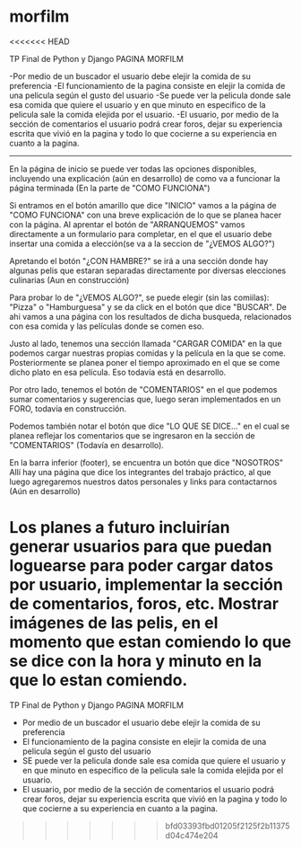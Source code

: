 # morfilm
<<<<<<< HEAD

TP Final de Python y Django PAGINA MORFILM

-Por medio de un buscador el usuario debe elejir la comida de su preferencia
-El funcionamiento de la pagina consiste en elejir la comida de una pelicula según el gusto del usuario
-Se puede ver la pelicula donde sale esa comida que quiere el usuario y en que minuto en especifico de la pelicula sale la comida elejida por el usuario.
-El usuario, por medio de la sección de comentarios el usuario podrá crear foros, dejar su experiencia escrita que vivió en la pagina y todo lo que cocierne a su experiencia en cuanto a la pagina.

----------------------------------------------------------------------------------------------------------------------------------

En la página de inicio se puede ver todas las opciones disponibles, incluyendo  una explicación (aún en desarrollo) de como va a funcionar la página terminada (En la parte de "COMO FUNCIONA")

Si entramos en el botón amarillo que dice "INICIO" vamos a la página de "COMO FUNCIONA" con una breve explicación de lo que se planea hacer con la página. Al aprentar el botón de "ARRANQUEMOS" vamos directamente a un formulario para completar, en el que el usuario debe insertar una comida a elección(se va a la seccion de "¿VEMOS ALGO?")

Apretando el botón "¿CON HAMBRE?" se irá a una sección donde hay algunas pelis que estaran separadas directamente por diversas elecciones culinarias (Aun en construcción)

Para probar lo de "¿VEMOS ALGO?", se puede elegir (sin las comiilas): "Pizza" o "Hamburguesa" y se da click en el botón que dice "BUSCAR".
De ahi vamos a una página con los resultados de dicha busqueda, relacionados con esa comida y las películas donde se comen eso.

Justo al lado, tenemos una sección llamada "CARGAR COMIDA" en la que podemos cargar nuestras propias comidas y la película en la que se come. Posteriormente se planea poner el tiempo aproximado en el que se come dicho plato en esa película. Eso todavía está en desarrollo.

Por otro lado, tenemos el botón de "COMENTARIOS" en el que podemos sumar comentarios y sugerencias que, luego seran implementados en un FORO, todavía en construcción.

Podemos también notar el botón que dice "LO QUE SE DICE..." en el cual se planea reflejar los comentarios que se ingresaron en la sección de "COMENTARIOS" (Todavía en desarrollo).

En la barra inferior (footer), se encuentra un botón que dice "NOSOTROS" Allí hay una página que dice los integrantes del trabajo práctico, al que luego agregaremos nuestros datos personales y links para contactarnos (Aún en desarrollo)


Los planes a futuro incluirían generar usuarios para que puedan loguearse para poder cargar datos por usuario, implementar la sección de comentarios, foros, etc. Mostrar imágenes de las pelis, en el momento que estan comiendo lo que se dice con la hora y minuto en la que lo estan comiendo.
=======
TP Final de Python y Django
PAGINA MORFILM
- Por medio de un buscador el usuario debe elejir la comida de su preferencia
- El funcionamiento de la pagina consiste en elejir la comida de una pelicula según el gusto del usuario
- SE puede ver la pelicula donde sale esa comida que quiere el usuario y en que minuto en especifico de la
pelicula sale la comida elejida por el usuario.
- El usuario, por medio de la sección de comentarios el usuario podrá crear foros, dejar su experiencia 
escrita que vivió en la pagina y todo lo que cocierne a su experiencia en cuanto a la pagina.
>>>>>>> bfd03393fbd01205f2125f2b11375d04c474e204
